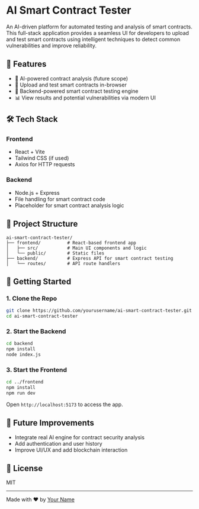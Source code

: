 
# AI Smart Contract Tester

An AI-driven platform for automated testing and analysis of smart contracts. This full-stack application provides a seamless UI for developers to upload and test smart contracts using intelligent techniques to detect common vulnerabilities and improve reliability.

## 🚀 Features

- 🧠 AI-powered contract analysis (future scope)
- 📂 Upload and test smart contracts in-browser
- 🧪 Backend-powered smart contract testing engine
- 📊 View results and potential vulnerabilities via modern UI

## 🛠️ Tech Stack

### Frontend
- React + Vite
- Tailwind CSS (if used)
- Axios for HTTP requests

### Backend
- Node.js + Express
- File handling for smart contract code
- Placeholder for smart contract analysis logic

## 📁 Project Structure

```
ai-smart-contract-tester/
├── frontend/          # React-based frontend app
│   ├── src/           # Main UI components and logic
│   └── public/        # Static files
├── backend/           # Express API for smart contract testing
│   └── routes/        # API route handlers
```

## 🧪 Getting Started

### 1. Clone the Repo

```bash
git clone https://github.com/yourusername/ai-smart-contract-tester.git
cd ai-smart-contract-tester
```

### 2. Start the Backend

```bash
cd backend
npm install
node index.js
```

### 3. Start the Frontend

```bash
cd ../frontend
npm install
npm run dev
```

Open `http://localhost:5173` to access the app.

## 🧠 Future Improvements

- Integrate real AI engine for contract security analysis
- Add authentication and user history
- Improve UI/UX and add blockchain interaction

## 📄 License

MIT

---

Made with ❤️ by [Your Name](https://github.com/yourusername)
